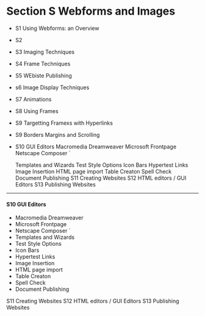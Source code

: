 Section S Webforms and Images
=========================================

- S1 Using Webforms: an Overview
- S2 
- S3 Imaging Techniques
- S4 Frame Techniques
- S5 WEbiste Publishing
- s6 Image Display Techniques
- S7 Animations
- S8 Using Frames
- S9 Targetting Framexs with Hyperlinks
- S9 Borders Margins and Scrolling
- S10 GUI Editors
	Macromedia Dreamweaver
	Microsoft Frontpage
	Netscape Composer	`

	Templates and Wizards
	Test Style Options
	Icon Bars
	Hypertest Links
	Image Insertion
	HTML page import
	Table Creaton
	Spell Check
	Document Publishing
S11 Creating Websites
S12 HTML editors / GUI Editors
S13 Publishing Websites

<hr>


 
#### S10 GUI Editors
- Macromedia Dreamweaver
- Microsoft Frontpage
- Netscape Composer	`
- 	Templates and Wizards
-	Test Style Options
-	Icon Bars
-	Hypertest Links
-	Image Insertion
-	HTML page import
-	Table Creaton
-	Spell Check
-	Document Publishing
 
S11 Creating Websites
S12 HTML editors / GUI Editors
S13 Publishing Websites


